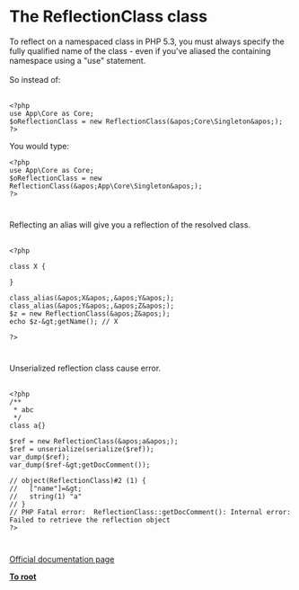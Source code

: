 # The ReflectionClass class



To reflect on a namespaced class in PHP 5.3, you must always specify the fully qualified name of the class - even if you&apos;ve aliased the containing namespace using a "use" statement.<br><br>So instead of:<br><br>

```
<?php
use App\Core as Core;
$oReflectionClass = new ReflectionClass(&apos;Core\Singleton&apos;);
?>
```


You would type:



```
<?php
use App\Core as Core;
$oReflectionClass = new ReflectionClass(&apos;App\Core\Singleton&apos;);
?>
```
  

#

Reflecting an alias will give you a reflection of the resolved class.<br><br>

```
<?php

class X {
    
}

class_alias(&apos;X&apos;,&apos;Y&apos;);
class_alias(&apos;Y&apos;,&apos;Z&apos;);
$z = new ReflectionClass(&apos;Z&apos;);
echo $z-&gt;getName(); // X

?>
```
  

#

Unserialized reflection class cause error.<br><br>

```
<?php
/**
 * abc
 */
class a{}

$ref = new ReflectionClass(&apos;a&apos;);
$ref = unserialize(serialize($ref));
var_dump($ref);
var_dump($ref-&gt;getDocComment());

// object(ReflectionClass)#2 (1) {
//   ["name"]=&gt;
//   string(1) "a"
// }
// PHP Fatal error:  ReflectionClass::getDocComment(): Internal error: Failed to retrieve the reflection object
?>
```
  

#

[Official documentation page](https://www.php.net/manual/en/class.reflectionclass.php)

**[To root](/README.md)**